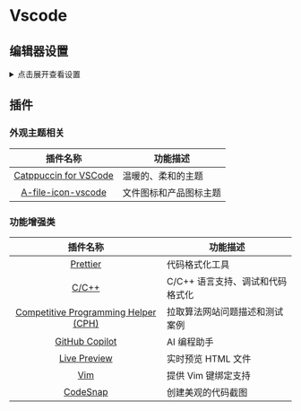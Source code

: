 # Vscode

## 编辑器设置

<details>
<summary>点击展开查看设置</summary>

```json
{
    // ********** Editor Settings **********
    // Font settings
    "editor.fontSize": 20, // 字体大小
    "editor.fontFamily": "Fira Code", // 字体
    "editor.fontLigatures": "'cv01', 'cv29', 'ss05', 'cv02'", // 字体连字样式
    "editor.fontWeight": "400", // 字体粗细
    "editor.tabSize": 4, // Tab 宽度

    // Cursor and scrolling
    "editor.cursorSmoothCaretAnimation": "on", // 光标平滑动画
    "editor.cursorBlinking": "smooth", // 光标平滑闪烁
    "editor.smoothScrolling": true, // 编辑器平滑滚动
    "workbench.list.smoothScrolling": true, // 工作台列表平滑滚动
    "terminal.integrated.smoothScrolling": true, // 终端平滑滚动

    // Line numbers and minimap
    "editor.lineNumbers": "relative", // 相对行号
    "editor.minimap.enabled": true, // 启用代码缩略图

    // Auto-save
    "files.autoSave": "onFocusChange", // 失去焦点时自动保存

    // ********** Theme and Appearance **********
    // Theme settings
    "workbench.colorTheme": "Catppuccin Macchiato", // 颜色主题
    "workbench.iconTheme": "a-file-icon-vscode", // 文件图标主题
    "workbench.productIconTheme": "a-file-icon-vscode-product-icon-theme", // 产品图标主题

    // Catppuccin theme customization
    "catppuccin.italicKeywords": false, // 禁用关键字斜体

    // ********** Formatting Settings **********
    // General formatting
    "editor.formatOnSave": true, // 保存时自动格式化
    "editor.defaultFormatter": "esbenp.prettier-vscode", // 默认格式化工具

    // Language-specific formatting
    "[cpp]": {
        "editor.defaultFormatter": "ms-vscode.cpptools" // C++ 使用的格式化工具
    },
    "[snippets]": {
        "editor.defaultFormatter": "vscode.json-language-features" // Snippets 使用的格式化工具
    },

    // Prettier settings
    "prettier.vueIndentScriptAndStyle": true, // Vue 文件中缩进 <script> 和 <style>
    "prettier.bracketSameLine": true, // 括号与标签同一行
    "prettier.useTabs": false, // 使用空格代替 Tab
    "prettier.tabWidth": 4, // Prettier 的缩进宽度

    // ********** C/C++ Settings **********
    "C_Cpp.default.compilerPath": "usr/bin/g++", // 默认编译器路径
    "C_Cpp.clang_format_fallbackStyle": "Chromium", // Clang 格式化的回退样式
    "C_Cpp.clang_format_style": "file:.vscode/.clang-format", // Clang 格式化的样式文件
    "C_Cpp.formatting": "clangFormat", // 使用 Clang 格式化
    "C_Cpp.default.cStandard": "gnu17", // C 标准
    "C_Cpp.default.cppStandard": "gnu++17", // C++ 标准

    // Competitive Programming Helper (CPH)
    "cph.general.defaultLanguage": "cpp", // 默认语言为 C++

    // ********** Terminal Settings **********
    "terminal.explorerKind": "external", // 使用外部终端
    "terminal.external.linuxExec": "konsole", // Linux 外部终端路径
    "terminal.integrated.profiles.linux": {
        "zsh": {
            "path": "/bin/zsh" // 使用 zsh 作为终端
        }
    },
    "terminal.integrated.defaultProfile.linux": "zsh", // 默认终端配置
    "terminal.integrated.fontLigatures.enabled": true, // 启用终端字体连字
    "terminal.integrated.cursorStyle": "line", // 终端光标样式

    // ********** Extensions Settings **********
    "extensions.ignoreRecommendations": true, // 忽略扩展推荐
    "github.copilot.nextEditSuggestions.enabled": false, // 禁用 Copilot 的下一步建议

    // ********** Explorer Settings **********
    "explorer.confirmDelete": false, // 删除文件时不确认
    "explorer.compactFolders": false, // 不启用紧凑文件夹视图

    // ********** Miscellaneous **********
    "scss.showErrors": true, // 显示 SCSS 错误
    "window.commandCenter": false // 禁用命令中心
}
```

</details>

## 插件

### 外观主题相关

|                                                 插件名称                                                  | 功能描述               |
| :-------------------------------------------------------------------------------------------------------: | ---------------------- |
|  [Catppuccin for VSCode](https://marketplace.visualstudio.com/items?itemName=Catppuccin.catppuccin-vsc)   | 温暖的、柔和的主题     |
| [A-file-icon-vscode](https://marketplace.visualstudio.com/items?itemName=atommaterial.a-file-icon-vscode) | 文件图标和产品图标主题 |

### 功能增强类

|                                                                  插件名称                                                                   | 功能描述                         |
| :-----------------------------------------------------------------------------------------------------------------------------------------: | -------------------------------- |
|                           [Prettier](https://marketplace.visualstudio.com/items?itemName=esbenp.prettier-vscode)                            | 代码格式化工具                   |
|                               [C/C++](https://marketplace.visualstudio.com/items?itemName=ms-vscode.cpptools)                               | C/C++ 语言支持、调试和代码格式化 |
| [Competitive Programming Helper (CPH)](https://marketplace.visualstudio.com/items?itemName=DivyanshuAgrawal.competitive-programming-helper) | 拉取算法网站问题描述和测试案例   |
|                            [GitHub Copilot](https://marketplace.visualstudio.com/items?itemName=GitHub.copilot)                             | AI 编程助手                      |
|                          [Live Preview](https://marketplace.visualstudio.com/items?itemName=ms-vscode.live-server)                          | 实时预览 HTML 文件               |
|                                  [Vim](https://marketplace.visualstudio.com/items?itemName=vscodevim.vim)                                   | 提供 Vim 键绑定支持              |
|                               [CodeSnap](https://marketplace.visualstudio.com/items?itemName=adpyke.codesnap)                               | 创建美观的代码截图               |
